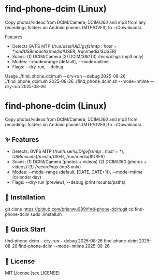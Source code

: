 # find-phone-dcim (Linux)

Copy photos/videos from DCIM/Camera, DCIM/*360* and mp3 from any *recordings* folders
on Android phones (MTP/GVFS) to ~/Downloads/<date>.

Features
- Detects GVFS MTP (/run/user/$UID/gvfs/mtp:host=*) and USB mounts (/media/$USER, /run/media/$USER)
- Scans: (1) DCIM/Camera (2) DCIM/*360* (3) */recordings* (mp3 only)
- Modes: --mode=range (default), --mode=mtime
- Flags: --dry-run, --debug

Usage
  ./find_phone_dcim.sh --dry-run --debug 2025-08-26
  ./find_phone_dcim.sh 2025-08-26
  ./find_phone_dcim.sh --mode=mtime --dry-run 2025-08-26
# find-phone-dcim (Linux)

Copy photos/videos from DCIM/Camera, DCIM/*360* and mp3 from recordings folders on Android phones (MTP/GVFS) to ~/Downloads/<date>.

## ✨ Features
- Detects: GVFS MTP (/run/user/$UID/gvfs/mtp:host=*), USB mounts (/media/$USER, /run/media/$USER)
- Scans: (1) DCIM/Camera (photos + videos) (2) DCIM/*360* (photos + videos) (3) */recordings* (mp3 only)
- Modes: --mode=range (default, [DATE, DATE+1)), --mode=mtime (calendar day)
- Flags: --dry-run (preview), --debug (print mounts/paths)

## 🔧 Installation
git clone https://github.com/brianwu989/find-phone-dcim.git
cd find-phone-dcim
sudo ./install.sh

## 🚀 Quick Start
find-phone-dcim --dry-run --debug 2025-08-26
find-phone-dcim 2025-08-26
find-phone-dcim --mode=mtime 2025-08-26

## 📄 License
MIT License (see LICENSE)
